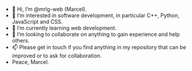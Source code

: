 - 👋 Hi, I’m @mrlg-web (Marcel). 
- 👀 I’m interested in software development, in particular C++, Python, JavaScript and CSS.
- 🌱 I’m currently learning web development.
- 💞️ I’m looking to collaborate on anything to gain experience and help others.
- 📫 Please get in touch if you find anything in my repository that can be improved or to ask for collaboration.
- Peace, Marcel.

<!---
mrlg-web/mrlg-web is a ✨ special ✨ repository because its `README.md` (this file) appears on your GitHub profile.
You can click the Preview link to take a look at your changes.
--->
